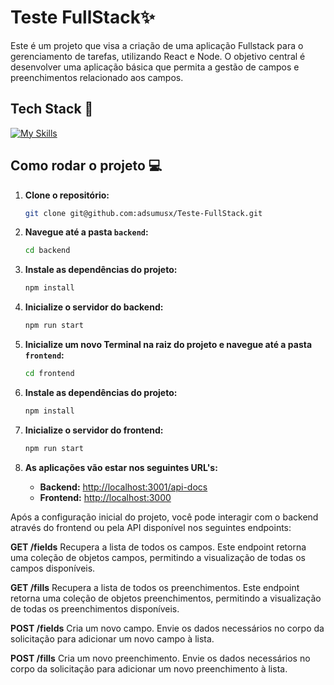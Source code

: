 <!--- # "Can be a image or a gift from the project pages" -->

# Teste FullStack✨

Este é um projeto que visa a criação de uma aplicação Fullstack para o gerenciamento de tarefas, utilizando React e Node. 
O objetivo central é desenvolver uma aplicação básica que permita a gestão de campos e preenchimentos relacionado aos campos.

## Tech Stack 🐋

<!--- # "Verify icons availability here https://github.com/tandpfun/skill-icons" -->

[![My Skills](https://skillicons.dev/icons?i=ts,nodejs,sqlite,react,tailwind)](https://skillicons.dev)

## Como rodar o projeto 💻

1. **Clone o repositório:**

   ```bash
   git clone git@github.com:adsumusx/Teste-FullStack.git
   ```

2. **Navegue até a pasta `backend`:**

   ```bash
   cd backend
   ```

3. **Instale as dependências do projeto:**

   ```bash
   npm install
   ```
   
4. **Inicialize o servidor do backend:**

   ```bash
   npm run start
   ```
   
5. **Inicialize um novo Terminal na raiz do projeto e navegue até a pasta `frontend`:**

    ```bash
    cd frontend
    ```
    
6. **Instale as dependências do projeto:**

   ```bash
   npm install
   ```
   
4. **Inicialize o servidor do frontend:**

   ```bash
   npm run start
   ```
  
   
5. **As aplicações vão estar nos seguintes URL's:**

   - **Backend:** [http://localhost:3001/api-docs](http://localhost:3001/api-docs)
   - **Frontend:** [http://localhost:3000](http://localhost:3000)


Após a configuração inicial do projeto, você pode interagir com o backend através do frontend ou pela API disponível nos seguintes endpoints: 

**GET /fields**
Recupera a lista de todos os campos. Este endpoint retorna uma coleção de objetos campos, permitindo a visualização de todas os campos disponíveis.

**GET /fills**
Recupera a lista de todos os preenchimentos. Este endpoint retorna uma coleção de objetos preenchimentos, permitindo a visualização de todas os preenchimentos disponíveis.

**POST /fields**
Cria um novo campo. Envie os dados necessários no corpo da solicitação para adicionar um novo campo à lista.

**POST /fills**
Cria um novo preenchimento. Envie os dados necessários no corpo da solicitação para adicionar um novo preenchimento à lista.

